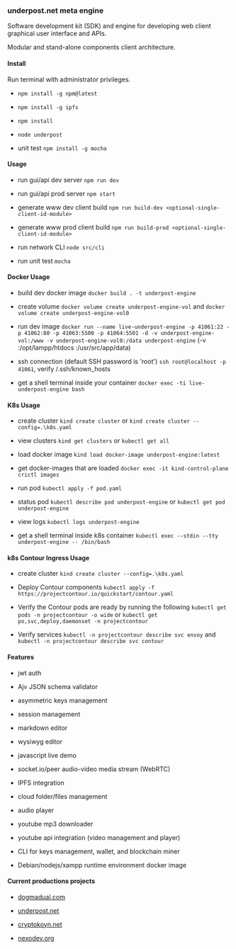 ### underpost.net meta engine

Software development kit (SDK) and engine for developing web client graphical user interface and APIs.

Modular and stand-alone components client architecture.

#### Install

Run terminal with administrator privileges.

- `npm install -g npm@latest`

- `npm install -g ipfs`

- `npm install`

- `node underpost`

- unit test `npm install -g mocha`

#### Usage

- run gui/api dev server `npm run dev`

- run gui/api prod server `npm start`

- generate www dev client build `npm run build-dev <optional-single-client-id-module>`

- generate www prod client build `npm run build-prod <optional-single-client-id-module>`

- run network CLI `node src/cli`

- run unit test `mocha`

#### Docker Usage

- build dev docker image `docker build . -t underpost-engine`

- create volume `docker volume create underpost-engine-vol` and `docker volume create underpost-engine-vol0`

- run dev image `docker run --name live-underpost-engine -p 41061:22 -p 41062:80 -p 41063:5500 -p 41064:5501 -d -v underpost-engine-vol:/www -v underpost-engine-vol0:/data underpost-engine` (-v :/opt/lampp/htdocs :/usr/src/app/data)

- ssh connection (default SSH password is 'root') `ssh root@localhost -p 41061`, verify /.ssh/known_hosts

- get a shell terminal inside your container `docker exec -ti live-underpost-engine bash`

#### K8s Usage

- create cluster `kind create cluster` or `kind create cluster --config=.\k8s.yaml`

- view clusters `kind get clusters` or `kubectl get all`

- load docker image `kind load docker-image underpost-engine:latest`

- get docker-images that are loaded `docker exec -it kind-control-plane crictl images`

- run pod `kubectl apply -f pod.yaml`

- status pod `kubectl describe pod underpost-engine` or `kubectl get pod underpost-engine`

- view logs `kubectl logs underpost-engine`

- get a shell terminal inside k8s container `kubectl exec --stdin --tty underpost-engine -- /bin/bash`

#### k8s Contour Ingress Usage

- create cluster `kind create cluster --config=.\k8s.yaml`

- Deploy Contour components `kubectl apply -f https://projectcontour.io/quickstart/contour.yaml`

- Verify the Contour pods are ready by running the following `kubectl get pods -n projectcontour -o wide` or `kubectl get po,svc,deploy,daemonset -n projectcontour`

- Verify services `kubectl -n projectcontour describe svc envoy` and `kubectl -n projectcontour describe svc contour`

#### Features

- jwt auth

- Ajv JSON schema validator

- asymmetric keys management

- session management

- markdown editor

- wysiwyg editor

- javascript live demo

- socket.io/peer audio-video media stream (WebRTC)

- IPFS integration

- cloud folder/files management

- audio player

- youtube mp3 downloader

- youtube api integration (video management and player)

- CLI for keys management, wallet, and blockchain miner

- Debian/nodejs/xampp runtime environment docker image

#### Current productions projects

- [dogmadual.com](https://www.dogmadual.com)

- [underpost.net](https://underpost.net)

- [cryptokoyn.net](https://www.cryptokoyn.net)

- [nexodev.org](https://www.nexodev.org)
